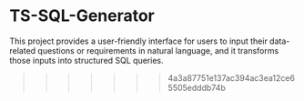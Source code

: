 # TS-SQL-Generator
This project provides a user-friendly interface for users to input their data-related questions or requirements in natural language, and it transforms those inputs into structured SQL queries.
>>>>>>> 4a3a87751e137ac394ac3ea12ce65505edddb74b
